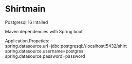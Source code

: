 # Shirtmain
Postgresql 16 Intalled

Maven dependencies with Spring boot

Application.Propeties: 
spring.datasource.url=jdbc:postgresql://localhost:5432/shirt
spring.datasource.username=postgres
spring.datasource.password=password
